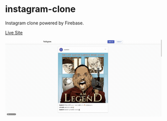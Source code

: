# instagram-clone

Instagram clone powered by Firebase.

[Live Site](https://instagram-clone-5552b.web.app/)

![Preview](./src/assets/images/preview.gif)
